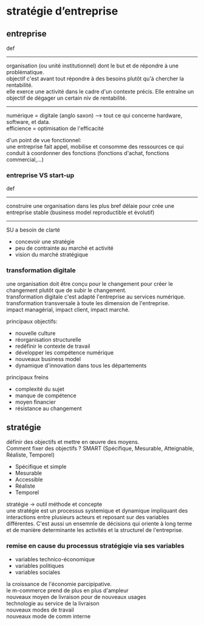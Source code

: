 # stratégie d’entreprise

## entreprise
def
___
organisation (ou unité institutionnel) dont le but et de répondre à une problématique.   
objectif c'est avant tout répondre à des besoins plutôt qu'à chercher la rentabilité.   
elle exerce une activité dans le cadre d'un contexte précis.
Elle entraîne un objectif de dégager un certain niv de rentabilité.
___
numérique = digitale (anglo saxon) --> tout ce qui concerne hardware, software, et data.   
efficience = optimisation de l'efficacité   

d'un point de vue fonctionnel:   
une entreprise fait appel, mobilise et consomme des ressources ce qui conduit à coordonner des fonctions (fonctions d'achat, fonctions commercial,...)

### entreprise VS start-up
def
___
construire une organisation dans les plus bref délaie pour crée une entreprise stable (business model reproductible et évolutif)
___
SU a besoin de clarté
- concevoir une stratégie
- peu de contrainte au marché et activité
- vision du marché stratégique

### transformation digitale
une organisation doit être conçu pour le changement pour créer le changement plutôt que de subir le changement.   
transformation digitale c'est adapté l'entreprise au services numérique.   
transformation transversale à toute les dimension de l'entreprise.   
impact managérial, impact client, impact marché.   

principaux objectifs:   
- nouvelle culture
- réorganisation structurelle
- redéfinir le contexte de travail
- développer les compétence numérique
- nouveaux business model
- dynamique d'innovation dans tous les départements

principaux freins
- complexité du sujet
- manque de compétence
- moyen financier
- résistance au changement

## stratégie
définir des objectifs et mettre en œuvre des moyens.   
Comment fixer des objectifs ?
SMART (Spécifique, Mesurable, Atteignable, Réaliste, Temporel)
- Spécifique et simple
- Mesurable
- Accessible
- Réaliste
- Temporel   

stratégie -> outil méthode et concepte   
une stratégie est un processus systemique et dynamique impliquant des interactions entre plusieurs acteurs et reposant sur des variables différentes. C'est aussi un ensemnle de décisions qui oriente à long terme et de manière determinante les activités et la structurel de l'entreprise.

### remise en cause du processus stratégiqie via ses variables
- variables technico-économique
- variables politiques
- variables sociales

la croissance de l'économie parcipipative.   
le m-commerce prend de plus en plus d'ampleur   
nouveaux moyen de livraison pour de nouveaux usages   
technologie au service de la livraison   
nouveaux modes de travail   
nouveaux mode de comm interne
